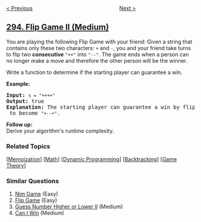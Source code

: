 <!--|This file generated by command(leetcode description); DO NOT EDIT.    |-->
<!--+----------------------------------------------------------------------+-->
<!--|@author    openset <openset.wang@gmail.com>                           |-->
<!--|@link      https://github.com/openset                                 |-->
<!--|@home      https://github.com/openset/leetcode                        |-->
<!--+----------------------------------------------------------------------+-->

[< Previous](../flip-game "Flip Game")
　　　　　　　　　　　　　　　　
[Next >](../find-median-from-data-stream "Find Median from Data Stream")

## [294. Flip Game II (Medium)](https://leetcode.com/problems/flip-game-ii "翻转游戏 II")

<p>You are playing the following Flip Game with your friend: Given a string that contains only these two characters: <code>+</code> and <code>-</code>, you and your friend take turns to flip two <b>consecutive</b> <code>&quot;++&quot;</code> into <code>&quot;--&quot;</code>. The game ends when a person can no longer make a move and therefore the other person will be the winner.</p>

<p>Write a function to determine if the starting player can guarantee a win.</p>

<p><strong>Example:</strong></p>

<pre>
<strong>Input:</strong> <code>s = &quot;++++&quot;</code>
<strong>Output:</strong> true 
<strong>Explanation: </strong>The starting player can guarantee a win by flipping the middle <code>&quot;++&quot;</code> to become <code>&quot;+--+&quot;</code>.
</pre>

<p><b>Follow up:</b><br />
Derive your algorithm&#39;s runtime complexity.</p>

### Related Topics
  [[Memoization](../../tag/memoization/README.md)]
  [[Math](../../tag/math/README.md)]
  [[Dynamic Programming](../../tag/dynamic-programming/README.md)]
  [[Backtracking](../../tag/backtracking/README.md)]
  [[Game Theory](../../tag/game-theory/README.md)]

### Similar Questions
  1. [Nim Game](../nim-game) (Easy)
  1. [Flip Game](../flip-game) (Easy)
  1. [Guess Number Higher or Lower II](../guess-number-higher-or-lower-ii) (Medium)
  1. [Can I Win](../can-i-win) (Medium)
